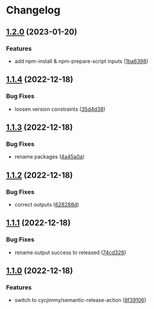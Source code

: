 # Changelog

## [1.2.0](https://github.com/cihelper/action-semanticrelease-npm/compare/v1.1.4...v1.2.0) (2023-01-20)


### Features

* add npm-install & npm-prepare-script inputs ([1ba6398](https://github.com/cihelper/action-semanticrelease-npm/commit/1ba6398fc5a097656b00cd1fbf65e04c5672468e))

## [1.1.4](https://github.com/cihelper/action-semanticrelease-npm/compare/v1.1.3...v1.1.4) (2022-12-18)


### Bug Fixes

* loosen version constraints ([35d4d38](https://github.com/cihelper/action-semanticrelease-npm/commit/35d4d3838c21e947ffeb9adbbd34658b4b7c2b08))

## [1.1.3](https://github.com/cihelper/action-semanticrelease-npm/compare/v1.1.2...v1.1.3) (2022-12-18)


### Bug Fixes

* rename packages ([4a45a0a](https://github.com/cihelper/action-semanticrelease-npm/commit/4a45a0a41445b0e4467fc7cb35a233fce6f25d1a))

## [1.1.2](https://github.com/cihelper/action-semanticrelease-npm/compare/v1.1.1...v1.1.2) (2022-12-18)


### Bug Fixes

* correct outputs ([628288d](https://github.com/cihelper/action-semanticrelease-npm/commit/628288dfa0452e480e9e06ce9eabb6ca382d08b7))

## [1.1.1](https://github.com/cihelper/action-semanticrelease-npm/compare/v1.1.0...v1.1.1) (2022-12-18)


### Bug Fixes

* rename output success to released ([74cd326](https://github.com/cihelper/action-semanticrelease-npm/commit/74cd32682915ce0fd839799d86505cceeed40619))

## [1.1.0](https://github.com/cihelper/action-semanticrelease-npm/compare/v1.0.1...v1.1.0) (2022-12-18)


### Features

* switch to cycjimmy/semantic-release-action ([8f39106](https://github.com/cihelper/action-semanticrelease-npm/commit/8f391061d37c367f591df7cd2f11df1639fc104e))
